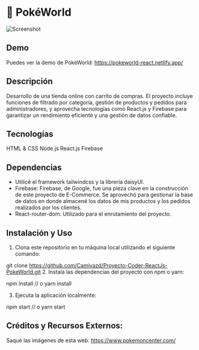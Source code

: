 # 🌈 PokéWorld

![Screenshot](https://i.ibb.co/b3VNJbP/ecommerce.png)

## Demo
Puedes ver la demo de PokéWorld: https://pokeworld-react.netlify.app/

## Descripción
Desarrollo de una tienda online con carrito de compras. El proyecto incluye funciones de filtrado por categoría, gestión de productos y pedidos para administradores, y aprovecha tecnologías como React.js y Firebase para garantizar un rendimiento eficiente y una gestión de datos confiable.

## Tecnologías
HTML & CSS
Node.js
React.js
Firebase

## Dependencias
- Utilicé el framework tailwindcss y la librería daisyUI.
- Firebase: Firebase, de Google, fue una pieza clave en la construcción de este proyecto de E-Commerce. Se aprovechó para gestionar la base de datos en donde almacené los datos de mis productos y los pedidos realizados por los clientes.
- React-router-dom: Utilizado para el enrutamiento del proyecto.

## Instalación y Uso
1. Clona este repositorio en tu máquina local utilizando el siguiente comando:

git clone https://github.com/Camivazd/Proyecto-Coder-ReactJs-PokeWorld.git
2. Instala las dependencias del proyecto con npm o yarn:

npm install
// o
yarn install

3. Ejecuta la aplicación localmente:

npm start
// o
yarn start

## Créditos y Recursos Externos:
Saqué las imágenes de esta web: https://www.pokemoncenter.com/
